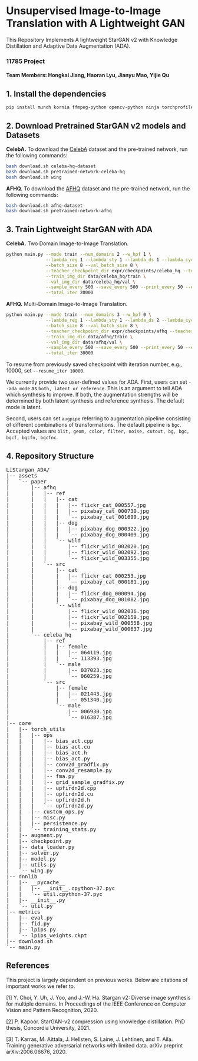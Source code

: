 # Unsupervised Image-to-Image Translation with A Lightweight GAN

This Repository Implements A lightweight StarGAN v2 with Knowledge Distillation and Adaptive Data Augmentation (ADA).

### 11785 Project

#### Team Members: Hongkai Jiang, Haoran Lyu, Jianyu Mao, Yijie Qu

## 1. Install the dependencies
```bash
pip install munch kornia ffmpeg-python opencv-python ninja torchprofile
```

## 2. Download Pretrained StarGAN v2 models and Datasets

<b>CelebA.</b> To download the [CelebA](https://drive.google.com/drive/folders/0B4qLcYyJmiz0TXY1NG02bzZVRGs) dataset and the pre-trained network, run the following commands:
```bash
bash download.sh celeba-hq-dataset
bash download.sh pretrained-network-celeba-hq
bash download.sh wing
```

<b>AFHQ.</b> To download the [AFHQ](https://github.com/clovaai/stargan-v2/blob/master/README.md#animal-faces-hq-dataset-afhq) dataset and the pre-trained network, run the following commands:
```bash
bash download.sh afhq-dataset
bash download.sh pretrained-network-afhq
```
## 3. Train Lightweight StarGAN with ADA

<b>CelebA.</b> Two Domain Image-to-Image Translation.
```bash
python main.py --mode train --num_domains 2 --w_hpf 1 \
               --lambda_reg 1 --lambda_sty 1 --lambda_ds 1 --lambda_cyc 1 \
               --batch_size 8 --val_batch_size 8 \
               --teacher_checkpoint_dir expr/checkpoints/celeba_hq --teacher_resume_iter 100000 \
               --train_img_dir data/celeba_hq/train \
               --val_img_dir data/celeba_hq/val \
               --sample_every 500 --save_every 500 --print_every 50 --eval_every 10000 \
               --total_iter 20000
```

<b>AFHQ.</b> Multi-Domain Image-to-Image Translation.
```bash
python main.py --mode train --num_domains 3 --w_hpf 0 \
               --lambda_reg 1 --lambda_sty 1 --lambda_ds 2 --lambda_cyc 1 \
               --batch_size 8 --val_batch_size 8 \
               --teacher_checkpoint_dir expr/checkpoints/afhq --teacher_resume_iter 100000 \
               --train_img_dir data/afhq/train \
               --val_img_dir data/afhq/val \
               --sample_every 500 --save_every 500 --print_every 50 --eval_every 10000 \
               --total_iter 30000
```

To resume from previously saved checkpoint with iteration number, e.g., 10000, set `--resume_iter 10000`.

We currently provide two user-defined values for ADA. First, users can set `--ada_mode` as `both, latent or reference`. This is an argument to tell ADA which synthesis to improve. If both, the augmentation strengths will be determined by both latent synthesis and reference synthesis. The default mode is latent.

Second, users can set `augpipe` referring to augmentation pipeline consisting of different combinations of transformations. The default pipeline is `bgc`. Accepted values are `blit, geom, color, filter, noise, cutout, bg, bgc, bgcf, bgcfn, bgcfnc`.



## 4. Repository Structure

<pre>
LiStargan_ADA/
|-- assets
|   `-- paper
|       |-- afhq
|       |   |-- ref
|       |   |   |-- cat
|       |   |   |   |-- flickr_cat_000557.jpg
|       |   |   |   |-- pixabay_cat_000730.jpg
|       |   |   |   `-- pixabay_cat_001699.jpg
|       |   |   |-- dog
|       |   |   |   |-- pixabay_dog_000322.jpg
|       |   |   |   `-- pixabay_dog_000409.jpg
|       |   |   `-- wild
|       |   |       |-- flickr_wild_002020.jpg
|       |   |       |-- flickr_wild_002092.jpg
|       |   |       `-- flickr_wild_003355.jpg
|       |   `-- src
|       |       |-- cat
|       |       |   |-- flickr_cat_000253.jpg
|       |       |   `-- pixabay_cat_000181.jpg
|       |       |-- dog
|       |       |   |-- flickr_dog_000094.jpg
|       |       |   `-- pixabay_dog_001082.jpg
|       |       `-- wild
|       |           |-- flickr_wild_002036.jpg
|       |           |-- flickr_wild_002159.jpg
|       |           |-- pixabay_wild_000558.jpg
|       |           `-- pixabay_wild_000637.jpg
|       `-- celeba_hq
|           |-- ref
|           |   |-- female
|           |   |   |-- 064119.jpg
|           |   |   `-- 113393.jpg
|           |   `-- male
|           |       |-- 037023.jpg
|           |       `-- 060259.jpg
|           `-- src
|               |-- female
|               |   |-- 021443.jpg
|               |   `-- 051340.jpg
|               `-- male
|                   |-- 006930.jpg
|                   `-- 016387.jpg
|-- core
|   |-- torch_utils
|   |   |-- ops
|   |   |   |-- bias_act.cpp
|   |   |   |-- bias_act.cu
|   |   |   |-- bias_act.h
|   |   |   |-- bias_act.py
|   |   |   |-- conv2d_gradfix.py
|   |   |   |-- conv2d_resample.py
|   |   |   |-- fma.py
|   |   |   |-- grid_sample_gradfix.py
|   |   |   |-- upfirdn2d.cpp
|   |   |   |-- upfirdn2d.cu
|   |   |   |-- upfirdn2d.h
|   |   |   `-- upfirdn2d.py
|   |   |-- custom_ops.py
|   |   |-- misc.py
|   |   |-- persistence.py
|   |   `-- training_stats.py
|   |-- augment.py
|   |-- checkpoint.py
|   |-- data_loader.py
|   |-- solver.py
|   |-- model.py
|   |-- utils.py
|   `-- wing.py
|-- dnnlib
|   |-- __pycache__
|   |   |-- __init__.cpython-37.pyc
|   |   `-- util.cpython-37.pyc
|   |-- __init__.py
|   `-- util.py
|-- metrics
|   |-- eval.py
|   |-- fid.py
|   |-- lpips.py
|   `-- lpips_weights.ckpt
|-- download.sh
`-- main.py
</pre>

## References

This project is largely dependent on previous works. Below are citations of important works we refer to.


<a id="1">[1]</a> 
Y. Choi, Y. Uh, J. Yoo, and J.-W. Ha.
Stargan v2: Diverse image synthesis for multiple domains.
In Proceedings of the IEEE Conference on Computer Vision and Pattern Recognition, 2020.

<a id="2">[2]</a> 
P. Kapoor.
StarGAN-v2 compression using knowledge distillation.
PhD thesis, Concordia University, 2021.

<a id="3">[3]</a> 
T. Karras, M. Aittala, J. Hellsten, S. Laine, J. Lehtinen, and T. Aila. 
Training generative adversarial networks with limited data. arXiv preprint arXiv:2006.06676, 2020.

